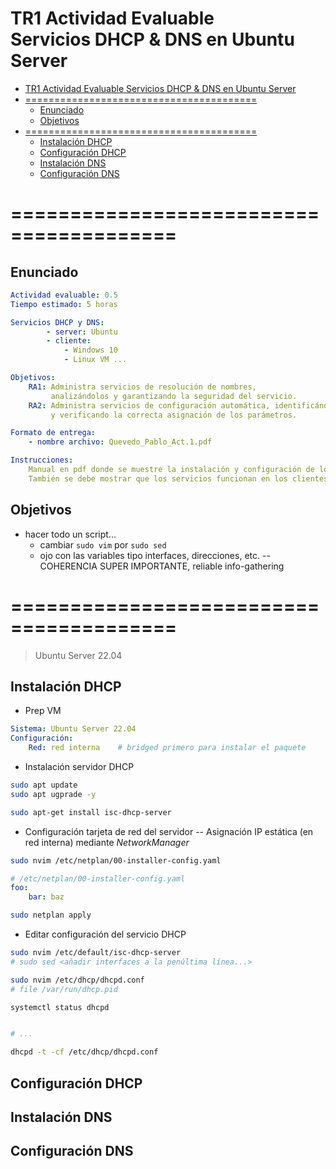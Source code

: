 # TR1 Actividad Evaluable <br> Servicios DHCP & DNS en Ubuntu Server


- [TR1 Actividad Evaluable  Servicios DHCP \& DNS en Ubuntu Server](#tr1-actividad-evaluable--servicios-dhcp--dns-en-ubuntu-server)
- [========================================](#)
  - [Enunciado](#enunciado)
  - [Objetivos](#objetivos)
- [========================================](#-1)
  - [Instalación DHCP](#instalación-dhcp)
  - [Configuración DHCP](#configuración-dhcp)
  - [Instalación DNS](#instalación-dns)
  - [Configuración DNS](#configuración-dns)

# ========================================
## Enunciado

<!-- <details> -->

```yaml
Actividad evaluable: 0.5
Tiempo estimado: 5 horas

Servicios DHCP y DNS:
        - server: Ubuntu
        - cliente:
            - Windows 10
            - Linux VM ...

Objetivos:
    RA1: Administra servicios de resolución de nombres,
         analizándolos y garantizando la seguridad del servicio.
    RA2: Administra servicios de configuración automática, identificándolos
         y verificando la correcta asignación de los parámetros.

Formato de entrega:
    - nombre archivo: Quevedo_Pablo_Act.1.pdf

Instrucciones:
    Manual en pdf donde se muestre la instalación y configuración de los servicios en el servidor Ubuntu Server.
    También se debe mostrar que los servicios funcionan en los clientes Windows y Linux.
```
</details>


## Objetivos

- hacer todo un script...
  - cambiar `sudo vim` por `sudo sed`
  - ojo con las variables tipo interfaces, direcciones, etc. -- COHERENCIA SUPER IMPORTANTE, reliable info-gathering

# ========================================

> Ubuntu Server 22.04
<!-- > Leap || RHEL -->
<!-- > Debian ... -->


## Instalación DHCP

- Prep VM

```yaml
Sistema: Ubuntu Server 22.04
Configuración:
    Red: red interna    # bridged primero para instalar el paquete
```

- Instalación servidor DHCP

```bash
sudo apt update
sudo apt ugprade -y

sudo apt-get install isc-dhcp-server
```

- Configuración tarjeta de red del servidor -- Asignación IP estática (en red interna) mediante *NetworkManager*

```bash
sudo nvim /etc/netplan/00-installer-config.yaml
```
```yaml
# /etc/netplan/00-installer-config.yaml
foo:
    bar: baz
```
```bash
sudo netplan apply
```

- Editar configuración del servicio DHCP

```bash
sudo nvim /etc/default/isc-dhcp-server
# sudo sed <añadir interfaces a la penúltima línea...>

sudo nvim /etc/dhcp/dhcpd.conf
# file /var/run/dhcp.pid

systemctl status dhcpd


# ...

dhcpd -t -cf /etc/dhcp/dhcpd.conf


```



## Configuración DHCP



## Instalación DNS



## Configuración DNS


